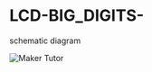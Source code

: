 # LCD-BIG_DIGITS-

schematic diagram

![Maker Tutor](https://2.bp.blogspot.com/-RB8p_0wiCek/Wlis8-7c7fI/AAAAAAAA9_A/myfiYtJRrJULf-3kd_OQDwS00cQWHLzfACLcBGAs/s640/lcd_i2c_Poten_bb.jpg)

